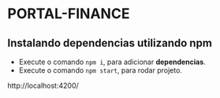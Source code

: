 # PORTAL-FINANCE

## Instalando dependencias utilizando npm

- Execute o comando `npm i`, para adicionar **dependencias**.
- Execute o comando `npm start`, para rodar projeto.

http://localhost:4200/

